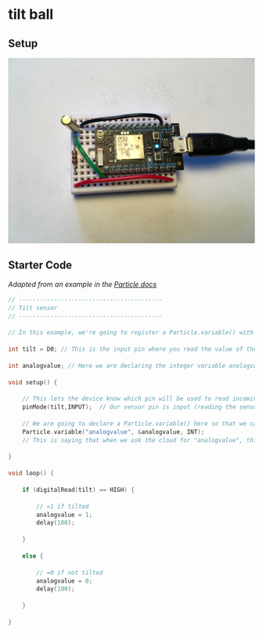 # tilt ball

## Setup

![photo of setup](img/tilt.JPG)

## Starter Code

*Adapted from an example in the [Particle docs](https://docs.particle.io/guide/getting-started/examples/photon/#read-your-photoresistor-function-and-variable)*

``` cpp
// -----------------------------------------
// Tilt sensor
// -----------------------------------------

// In this example, we're going to register a Particle.variable() with the cloud so that we can read the status of a ball tilt sensor.

int tilt = D0; // This is the input pin where you read the value of the sensor.

int analogvalue; // Here we are declaring the integer variable analogvalue, which we will use later to store the value of the sensor.

void setup() {

    // This lets the device know which pin will be used to read incoming voltage.
    pinMode(tilt,INPUT);  // Our sensor pin is input (reading the sensor)

    // We are going to declare a Particle.variable() here so that we can access the value of the sensor from the cloud.
    Particle.variable("analogvalue", &analogvalue, INT);
    // This is saying that when we ask the cloud for "analogvalue", this will reference the variable analogvalue in this app, which is an integer variable.

}

void loop() {

    if (digitalRead(tilt) == HIGH) {

        // =1 if tilted
        analogvalue = 1;
        delay(100);
        
    }
    
    else {

        // =0 if not tilted
        analogvalue = 0;
        delay(100);
        
    }
    
}
```

